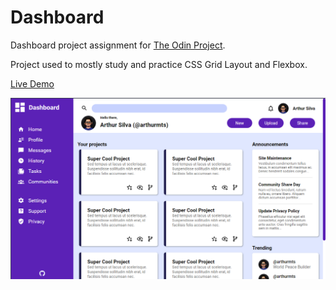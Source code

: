 # Dashboard
Dashboard project assignment for [The Odin Project](https://www.theodinproject.com/).

Project used to mostly study and practice CSS Grid Layout and Flexbox.

[Live Demo](https://arthurmts.github.io/dashboard/)

![Project Preview](/assets/images/projectPreview.PNG)